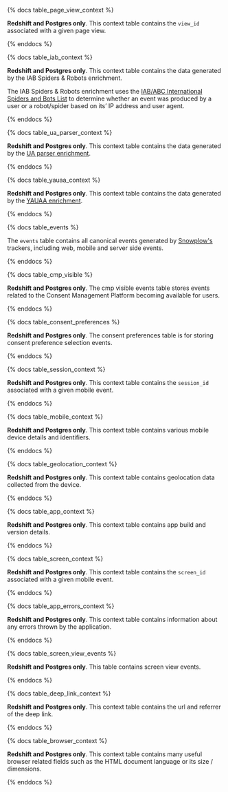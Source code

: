 {% docs table_page_view_context %}

**Redshift and Postgres only**. This context table contains the `view_id` associated with a given page view.

{% enddocs %}

{% docs table_iab_context %}

**Redshift and Postgres only**. This context table contains the data generated by the IAB Spiders & Robots enrichment.

The IAB Spiders & Robots enrichment uses the [IAB/ABC International Spiders and Bots List](https://iabtechlab.com/software/iababc-international-spiders-and-bots-list/) to determine whether an event was produced by a user or a robot/spider based on its’ IP address and user agent.

{% enddocs %}


{% docs table_ua_parser_context %}

**Redshift and Postgres only**. This context table contains the data generated by the [UA parser enrichment](https://docs.snowplow.io/docs/enriching-your-data/available-enrichments/ua-parser-enrichment/).

{% enddocs %}


{% docs table_yauaa_context %}

**Redshift and Postgres only**. This context table contains the data generated by the [YAUAA enrichment](https://docs.snowplow.io/docs/enriching-your-data/available-enrichments/yauaa-enrichment/).

{% enddocs %}


{% docs table_events %}

The `events` table contains all canonical events generated by [Snowplow's](https://snowplow.io/) trackers, including web, mobile and server side events.

{% enddocs %}

{% docs table_cmp_visible %}

**Redshift and Postgres only**. The cmp visible events table stores events related to the Consent Management Platform becoming available for users.

{% enddocs %}

{% docs table_consent_preferences %}

**Redshift and Postgres only**. The consent preferences table is for storing consent preference selection events.

{% enddocs %}

{% docs table_session_context %}

**Redshift and Postgres only**. This context table contains the `session_id` associated with a given mobile event.

{% enddocs %}

{% docs table_mobile_context %}

**Redshift and Postgres only**. This context table contains various mobile device details and identifiers.

{% enddocs %}


{% docs table_geolocation_context %}

**Redshift and Postgres only**. This context table contains geolocation data collected from the device.

{% enddocs %}


{% docs table_app_context %}

**Redshift and Postgres only**. This context table contains app build and version details.

{% enddocs %}


{% docs table_screen_context %}

**Redshift and Postgres only**. This context table contains the `screen_id` associated with a given mobile event.

{% enddocs %}


{% docs table_app_errors_context %}

**Redshift and Postgres only**. This context table contains information about any errors thrown by the application.

{% enddocs %}


{% docs table_screen_view_events %}

**Redshift and Postgres only**. This table contains screen view events.

{% enddocs %}

{% docs table_deep_link_context %}

**Redshift and Postgres only**. This context table contains the url and referrer of the deep link.

{% enddocs %}

{% docs table_browser_context %}

**Redshift and Postgres only**. This context table contains many useful browser related fields such as the HTML document language or its size / dimensions.

{% enddocs %}




